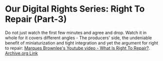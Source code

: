 # Our Digital Rights Series: Right To Repair (Part-3)

Do not just watch the first few minutes and agree and drop. Watch it in whole for it covers different angles - The producers' side, the undeniable benefit of miniaturization and tight integration and yet the argument for right to repair: [Marques Brownlee's Youtube video - What Is Right To Repair?](https://www.youtube.com/watch?v=RTbrXiIzUt4). [Archive.org Link](https://web.archive.org/web/20210515194637/https://www.youtube.com/watch?v=RTbrXiIzUt4)
